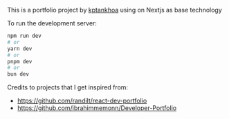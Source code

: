 This is a portfolio project by [kptankhoa](https://github.com/kptankhoa) using on Nextjs as base technology

To run the development server:
```bash
npm run dev
# or
yarn dev
# or
pnpm dev
# or
bun dev
```
Credits to projects that I get inspired from:
- https://github.com/randilt/react-dev-portfolio
- https://github.com/ibrahimmemonn/Developer-Portfolio